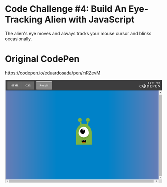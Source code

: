 # Code Challenge #4: Build An Eye-Tracking Alien with JavaScript
The alien's eye moves and always tracks your mouse cursor and blinks occasionally.


# Original CodePen
https://codepen.io/eduardosada/pen/mRZevM


![Alien](https://raw.githubusercontent.com/tatilattanzi/js-eye-tracking-alien/master/src/img/alien.png)